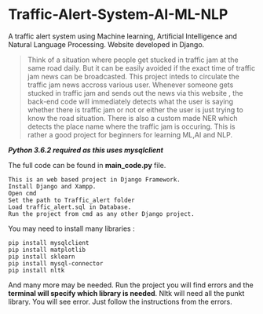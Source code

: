 # Traffic-Alert-System-AI-ML-NLP
A traffic alert system using Machine learning, Artificial Intelligence and Natural Language Processing. Website developed in Django.

  >Think of a situation where people get stucked in traffic jam at the same road daily. But it can be easily avoided if the exact time of traffic jam news can be broadcasted. This project  inteds to circulate the traffic jam news accross various user. Whenever someone gets stucked in traffic jam and sends out the news via this website , the back-end code will immediately detects what the user is saying whether there is traffic jam or not or either the user is just trying to know the road situation. There is also a custom made NER which detects the place name where the traffic jam is occuring. This is rather a good project for beginners for learning ML,AI and NLP.

***Python 3.6.2 required as this uses mysqlclient***

The full code can be found in **main_code.py** file.

```
This is an web based project in Django Framework.
Install Django and Xampp.
Open cmd 
Set the path to Traffic_alert folder
Load traffic_alert.sql in Database.
Run the project from cmd as any other Django project.
```


You may need to install many libraries :

```
pip install mysqlclient
pip install matplotlib
pip install sklearn
pip install mysql-connector
pip install nltk
```


And many more may be needed. Run the project you will find errors and the **terminal will specify which library is needed**.
Nltk will need all the punkt library. You will see error. Just follow the instructions from the errors.
